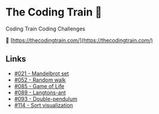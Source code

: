# The Coding Train 🚂

Coding Train Coding Challenges

🔗 [https://thecodingtrain.com/](https://thecodingtrain.com/)

## Links

- [#021 - Mandelbrot set](https://omegahm.github.io/codingtrain/021-Mandelbrot-set/)
- [#052 - Random walk](https://omegahm.github.io/codingtrain/052-Random-walk/)
- [#085 - Game of Life](https://omegahm.github.io/codingtrain/085-Game-of-Life/)
- [#089 - Langtons-ant](https://omegahm.github.io/codingtrain/089-Langtons-ant/)
- [#093 - Double-pendulum](https://omegahm.github.io/codingtrain/093-Double-pendulum/)
- [#114 - Sort visualization](https://omegahm.github.io/codingtrain/114-Sort-visualization/)
